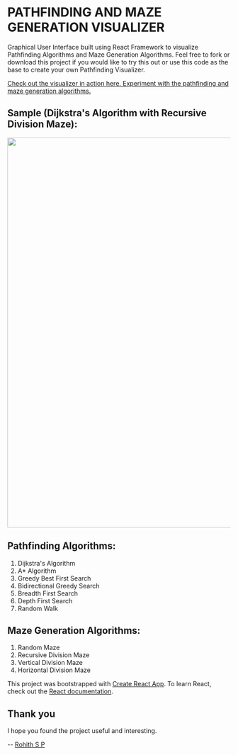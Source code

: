 # PATHFINDING AND MAZE GENERATION VISUALIZER

Graphical User Interface built using React Framework to visualize Pathfinding Algorithms and Maze Generation Algorithms. Feel free to fork or download this project if you would like to try this out or use this code as the base to create your own Pathfinding Visualizer.

[Check out the visualizer in action here. Experiment with the pathfinding and maze generation algorithms.](https://rohithaug.github.io/pathfinding-visualizer/)

## Sample (Dijkstra's Algorithm with Recursive Division Maze): 

<p align="center">
  <img src="sample.gif" width="880">
</p>

## Pathfinding Algorithms:
1. Dijkstra's Algorithm
2. A* Algorithm
3. Greedy Best First Search
4. Bidirectional Greedy Search
5. Breadth First Search
6. Depth First Search
7. Random Walk

## Maze Generation Algorithms:
1. Random Maze
2. Recursive Division Maze
3. Vertical Division Maze
4. Horizontal Division Maze

This project was bootstrapped with [Create React App](https://github.com/facebook/create-react-app). To learn React, check out the [React documentation](https://reactjs.org/).

## Thank you

I hope you found the project useful and interesting.

-- [Rohith S P](https://www.linkedin.com/in/rohithsp/)
